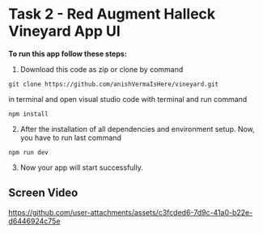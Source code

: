# Task 2 - Red Augment Halleck Vineyard App UI


**To run this app follow these steps:**

1. Download this code as zip or clone by command 

```
git clone https://github.com/anishVermaIsHere/vineyard.git
```
in terminal and open visual studio code with terminal and run command 

```
npm install
```

2. After the installation of all dependencies and environment setup. Now, you have to run last command 

```
npm run dev
```

3. Now your app will start successfully.


## Screen Video
https://github.com/user-attachments/assets/c3fcded6-7d9c-41a0-b22e-d6446924c75e


